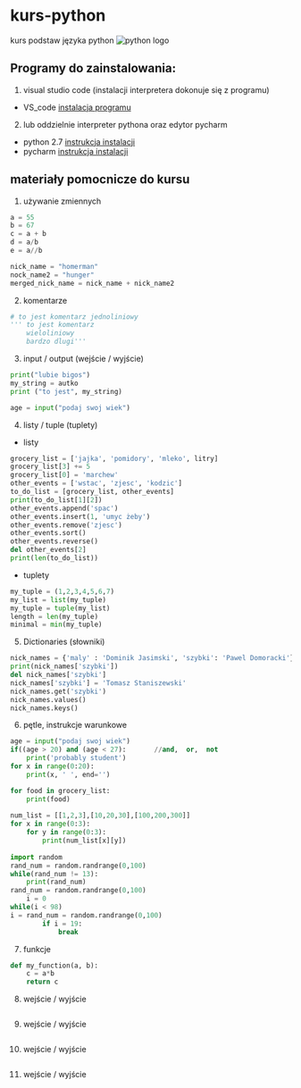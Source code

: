 # kurs-python
kurs podstaw języka python
![python logo](https://www.python.org/static/community_logos/python-logo-inkscape.svg)

## Programy do zainstalowania:

1. visual studio code (instalacji interpretera dokonuje się z programu)
- VS_code [instalacja programu](https://www.youtube.com/watch?v=6-uTHMKaI4M)
2. lub oddzielnie interpreter pythona oraz edytor pycharm
- python 2.7 [instrukcja instalacji](https://www.youtube.com/watch?v=QYUBz4mrnFU)
- pycharm [instrukcja instalacji](https://www.youtube.com/watch?v=QzcaEELafkE)


## materiały pomocnicze do kursu
1. używanie zmiennych
```python
a = 55
b = 67
c = a + b
d = a/b
e = a//b

nick_name = "homerman"
nock_name2 = "hunger"
merged_nick_name = nick_name + nick_name2
```
2. komentarze
```python
# to jest komentarz jednoliniowy
''' to jest komentarz
    wieloliniowy
    bardzo dlugi'''
```
3. input / output (wejście / wyjście)
```python
print("lubie bigos")
my_string = autko
print ("to jest", my_string)

age = input("podaj swoj wiek")
```

4. listy / tuple (tuplety)
- listy
```python
grocery_list = ['jajka', 'pomidory', 'mleko', litry]
grocery_list[3] += 5
grocery_list[0] = 'marchew'
other_events = ['wstac', 'zjesc', 'kodzic']
to_do_list = [grocery_list, other_events]
print(to_do_list[1][2])
other_events.append('spac')
other_events.insert(1, 'umyc żeby')
other_events.remove('zjesc')
other_events.sort()
other_events.reverse()
del other_events[2]
print(len(to_do_list))
```
- tuplety
```python
my_tuple = (1,2,3,4,5,6,7)
my_list = list(my_tuple)
my_tuple = tuple(my_list)
length = len(my_tuple)  
minimal = min(my_tuple)

```
5. Dictionaries (słowniki)
```python
nick_names = {'maly' : 'Dominik Jasimski', 'szybki': 'Pawel Domoracki'}
print(nick_names['szybki'])
del nick_names['szybki']
nick_names['szybki'] = 'Tomasz Staniszewski'
nick_names.get('szybki')
nick_names.values()
nick_names.keys()

```

6. pętle, instrukcje warunkowe
```python
age = input("podaj swoj wiek")
if((age > 20) and (age < 27):       //and,  or,  not
	print('probably student')
for x in range(0:20):
	print(x, ' ', end='')

for food in grocery_list:
	print(food)
    
num_list = [[1,2,3],[10,20,30],[100,200,300]]
for x in range(0:3):
	for y in range(0:3):
		print(num_list[x][y])
        
import random
rand_num = random.randrange(0,100)
while(rand_num != 13):
	print(rand_num)
rand_num = random.randrange(0,100)
	i = 0
while(i < 98) 
i = rand_num = random.randrange(0,100)
		if i = 19:
			break

```

7. funkcje
```python
def my_function(a, b):
	c = a*b
	return c

```

8. wejście / wyjście
```python

```
9. wejście / wyjście
```python

```
10. wejście / wyjście
```python

```
11. wejście / wyjście
```python

```
